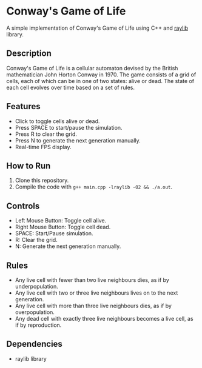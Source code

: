 # Conway's Game of Life

A simple implementation of Conway's Game of Life using C++ and [raylib](https://www.raylib.com/) library.

## Description

Conway's Game of Life is a cellular automaton devised by the British mathematician John Horton Conway in 1970. The game consists of a grid of cells, each of which can be in one of two states: alive or dead. The state of each cell evolves over time based on a set of rules.

## Features

- Click to toggle cells alive or dead.
- Press SPACE to start/pause the simulation.
- Press R to clear the grid.
- Press N to generate the next generation manually.
- Real-time FPS display.

## How to Run

1. Clone this repository.
2. Compile the code with `g++ main.cpp -lraylib -O2 && ./a.out`.

## Controls

- Left Mouse Button: Toggle cell alive.
- Right Mouse Button: Toggle cell dead.
- SPACE: Start/Pause simulation.
- R: Clear the grid.
- N: Generate the next generation manually.

## Rules

- Any live cell with fewer than two live neighbours dies, as if by underpopulation.
- Any live cell with two or three live neighbours lives on to the next generation.
- Any live cell with more than three live neighbours dies, as if by overpopulation.
- Any dead cell with exactly three live neighbours becomes a live cell, as if by reproduction.

## Dependencies

- raylib library



